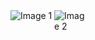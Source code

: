 <div class="container">
  <img src="https://upload.wikimedia.org/wikipedia/commons/f/f4/Ace_of_spades2.svg" alt="Image 1" class="image1">
  <img src="https://upload.wikimedia.org/wikipedia/commons/c/c1/Queen_of_spades.svg"  alt="Image 2" class="image2">
</div>

<style>
.container {
  position: relative;
  top: 0px;
  width: 120px; /* Adjust as needed */
  height: 200px;
}

.image1 {
  position: absolute;
  /* top: 0px; */
  left: 0px;
  /*width: 200px; /* Adjust as needed */
  /* height: auto; */
}

.image2 {
  position: absolute;
  /* top: 0px; Adjust as needed */
  left: 70px; /* Adjust as needed */
  /* width: 200px; Adjust as needed */
  /* height: auto; */
  
}
</style>
